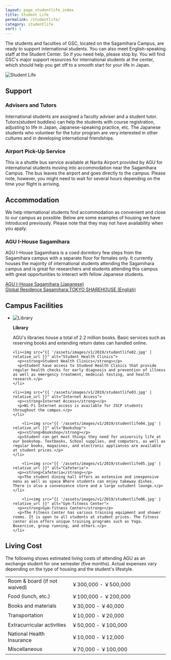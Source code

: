```yaml
---
layout: page_studentlife_index
title: Student Life
permalink: /studentlife/
category: studentlife
sort: 1
---
```


The students and faculties of GSC, located on the Sagamihara Campus, are ready to support international students. You can also meet English-speaking staff at the Student Center. So if you need help, please stop by. You will find GSC's major support resources for international students at the center, which should help you get off to a smooth start for your life in Japan.

<img src="{{ '/assets/images/v1/2019/studentlife07.jpg' | relative_url }}" alt="Student Life">

## Support
###  Advisers and Tutors
International students are assigned a faculty adviser and a student tutor. Tutors(student buddies) can help the students with course registration, adjusting to life in Japan, Japanese-speaking practice, etc. The Japanese students who volunteer for the tutor program are very interested in other cultures and in developing international friendships.

### Airport Pick-Up Service
This is a shuttle bus service available at Narita Airport provided by AGU for international students moving into accommodation near the Sagamihara Campus. The bus leaves the airport and goes directly to the campus. Please note, however, you might need to wait for several hours depending on the time your flight is arriving.


## Accommodation
We help international students find accommodation as convenient and close to our campus as possible. Below are some examples of housing we have introduced previously. Please note that they may not have availability when you apply.

### AGU I-House Sagamihara
AGU I-House Sagamihara is a coed dormitory few steps from the Sagamihara campus with a separate floor for females only. It currently houses the majority of international students attending the Sagamihara campus and is great for researchers and students attending this campus with great opportunities to interact with fellow Japanese students.

<a href="http://www.aoyama.ac.jp/life/health/dormitory/ihouse_sagamihara.html" target="_blank" class="pop">AGU I-House Sagamihara (Japanese)</a>  
<a href="https://tokyosharehouse.com/eng/house/detail/1960/" target="_blank" class="pop">Global Residence Sagamihara:TOKYO SHAREHOUSE (English)</a> 


## Campus Facilities

  <ul class="list-grid">
    <li><img src="{{ '/assets/images/v1/2019/studentlife01.jpg' | relative_url }}" alt="Library">
      <p><strong>Library</strong></p>
      <p>AGU's libraries house a total of 2.2 million books. Basic services such as reserving books and extending return dates can handled online.</p>
    </li>
    
    <li><img src="{{ '/assets/images/v1/2019/studentlife02.jpg' | relative_url }}" alt="Student Health Clinics">
      <p><strong>Student Health Clinics</strong></p>
      <p>Student have access to Studend Health Clinics that provide regular health checks for early diagnosis and prevention of illness as well as emergency treatment, medeical testing, and health research.</p>
    </li>
    
    <li><img src="{{ '/assets/images/v1/2019/studentlife03.jpg' | relative_url }}" alt="Internet Access">
      <p><strong>Internet Access</strong></p>
      <p>Wi-Fi Internet access is available for JSCP students throughout the campus.</p>
    </li>
    
        <li><img src="{{ '/assets/images/v1/2019/studentlife04.jpg' | relative_url }}" alt="Bookshop">
      <p><strong>Bookshop</strong></p>
      <p>Student can get most things they need for university life at our bookshop. Textbooks, School supplies, and computers, as well as regular books, magazines, and electronic appliances are available at student prices.</p>
    </li>
    
        <li><img src="{{ '/assets/images/v1/2019/studentlife05.jpg' | relative_url }}" alt="Cafeteria">
      <p><strong>Cafeteria</strong></p>
      <p>The student dining hall offers an extensive and inexpensive nenu as well as space Where students can enjoy takeway dishes. There is also a convenience store and a large sutudent lounge.</p>
    </li>
    
        <li><img src="{{ '/assets/images/v1/2019/studentlife06.jpg' | relative_url }}" alt="Gym-fitness Center">
      <p><strong>Gym-fitness Center</strong></p>
      <p>The Fitness Center has various training equipment and shower rooms. It is open to all students at student prices. The fitness center also offers unique training programs such as Yoga. Boxercise, group running, and others.</p>
    </li>
  </ul>

## Living Cost
The following shows estimated living costs of attending AGU as an exchange student for one semester (five months). Actual expenses vary depending on the type of housing and the student's lifestyle.

<table class="table01">
  <tbody>
    <tr>
      <td width="40%">Room & board (if not waived)</td>
      <td>￥300,000 - ￥500,000</td>
      </tr>
      <tr>
      <td>Food (lunch, etc.)</td>
      <td>￥100,000 - ￥200,000</td>
      </tr>
      <tr>
      <td>Books and materials</td>
      <td>￥30,000 - ￥40,000</td>
      </tr>
      <tr>
      <td>Transportation</td>
      <td>￥10,000 - ￥20,000</td>
      </tr>
      <tr>
      <td>Extracurricular activities</td>
      <td>￥50,000 - ￥100,000</td>
      </tr>
      <tr>
      <td>National Health Insurance</td>
      <td>￥10,000 - ￥12,000</td>
      </tr>
      <tr>
      <td>Miscellaneous</td>
      <td>￥70,000 - ￥100,000</td>
    </tr>
  </tbody>
</table>
